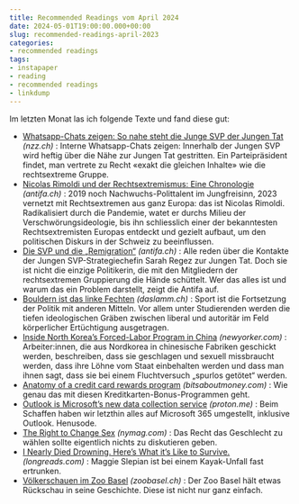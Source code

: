 ```yaml
---
title: Recommended Readings vom April 2024
date: 2024-05-01T19:00:00.000+00:00
slug: recommended-readings-april-2023
categories:
- recommended readings
tags:
- instapaper
- reading
- recommended readings
- linkdump
---
```


Im letzten Monat las ich folgende Texte und fand diese gut:

- [Whatsapp-Chats zeigen: So nahe steht die Junge SVP der Jungen Tat](https://www.nzz.ch/schweiz/whatsapp-chats-zeigen-so-nahe-steht-die-junge-svp-der-jungen-tat-ld.1823328) *(nzz.ch)* : Interne Whatsapp-Chats zeigen: Innerhalb der Jungen SVP wird heftig über die Nähe zur Jungen Tat gestritten. Ein Parteipräsident findet, man vertrete zu Recht «exakt die gleichen Inhalte» wie die rechtsextreme Gruppe.
- [Nicolas Rimoldi und der Rechtsextremismus: Eine Chronologie](https://www.antifa.ch/nicolas-rimoldi-und-der-rechtsextremismus-eine-chronologie/) *(antifa.ch)* : 2019 noch Nachwuchs-Polittalent im Jungfreisinn, 2023 vernetzt mit Rechtsextremen aus ganz Europa: das ist Nicolas Rimoldi. Radikalisiert durch die Pandemie, watet er durchs Milieu der Verschwörungsideologie, bis ihn schliesslich einer der bekanntesten Rechtsextremisten Europas entdeckt und gezielt aufbaut, um den politischen Diskurs in der Schweiz zu beeinflussen.
- [Die SVP und die „Remigration“](https://www.antifa.ch/die-svp-und-die-remigration/) *(antifa.ch)* : Alle reden über die Kontakte der Jungen SVP-Strategiechefin Sarah Regez zur Jungen Tat. Doch sie ist nicht die einzige Politikerin, die mit den Mitgliedern der rechtsextremen Gruppierung die Hände schüttelt. Wer das alles ist und warum das ein Problem darstellt, zeigt die Antifa auf.
- [Bouldern ist das linke Fechten](https://daslamm.ch/bouldern-ist-das-linke-fechten/) *(daslamm.ch)* : Sport ist die Fortsetzung der Politik mit anderen Mitteln. Vor allem unter Studierenden werden die tiefen ideologischen Gräben zwischen liberal und autoritär im Feld körperlicher Ertüchtigung ausgetragen. 
- [Inside North Korea’s Forced-Labor Program in China](https://www.newyorker.com/magazine/2024/03/04/inside-north-koreas-forced-labor-program-in-china) *(newyorker.com)* : Arbeiter:innen, die aus Nordkorea in chinesische Fabriken geschickt werden, beschreiben, dass sie geschlagen und sexuell missbraucht werden, dass ihre Löhne vom Staat einbehalten werden und dass man ihnen sagt, dass sie bei einem Fluchtversuch „spurlos getötet“ werden.
- [Anatomy of a credit card rewards program](https://www.bitsaboutmoney.com/archive/anatomy-of-credit-card-rewards-programs/) *(bitsaboutmoney.com)* : Wie genau das mit diesen Kreditkarten-Bonus-Programmen geht.
- [Outlook is Microsoft’s new data collection service](https://proton.me/blog/outlook-is-microsofts-new-data-collection-service) *(proton.me)* : Beim Schaffen haben wir letzthin alles auf Microsoft 365 umgestellt, inklusive Outlook. Henusode.
- [The Right to Change Sex](https://nymag.com/intelligencer/article/trans-rights-biological-sex-gender-judith-butler.html) *(nymag.com)* : Das Recht das Geschlecht zu wählen sollte eigentlich nichts zu diskutieren geben.
- [I Nearly Died Drowning. Here’s What it’s Like to Survive.](http://longreads.com/2024/04/02/i-nearly-died-drowning-maggie-slepian/) *(longreads.com)* : Maggie Slepian ist bei einem Kayak-Unfall fast ertrunken.
- [Völkerschauen im Zoo Basel](https://www.zoobasel.ch/de/aktuelles/blog/3/zoo-geschichte/160/voelkerschauen-im-zoo-basel/) *(zoobasel.ch)* : Der Zoo Basel hält etwas Rückschau in seine Geschichte. Diese ist nicht nur ganz einfach.